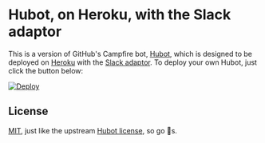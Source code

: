 # Hubot, on Heroku, with the Slack adaptor

This is a version of GitHub's Campfire bot, [Hubot](http://hubot.github.com/), which is designed to be deployed on [Heroku](http://www.heroku.com) with the [Slack adaptor](https://github.com/tinyspeck/hubot-slack). To deploy your own Hubot, just click the button below:

[![Deploy](https://www.herokucdn.com/deploy/button.svg)](https://heroku.com/deploy?template=https://github.com/cobyism/hubot-heroku-irc)

## License

[MIT](./LICENSE), just like the upstream [Hubot license](https://github.com/github/hubot/blob/master/LICENSE), so go :nut_and_bolt:s.
